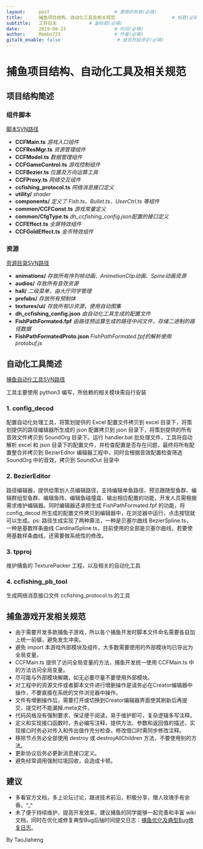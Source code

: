 ```yaml
---
layout:     post                        # 使用的布局(必填)
title:      捕鱼项目结构、自动化工具及相关规范                     # 标题(必填)
subtitle:   工作日志            # 副标题(必填)
date:       2019-08-23                  # 时间(必填)
author:     Mambo723                    # 作者(必填)
gitalk_enable: false                     # 是否开启评论(必填)
---
```

# 捕鱼项目结构、自动化工具及相关规范

## 项目结构简述

### 组件脚本

[脚本SVN路径](svn://192.168.1.242/app_client/branches/hotfix_dev/creatorMainProj/assets/scripts/games/ccfishing)

- **CCFMain.ts** *游戏入口组件*
- **CCFResMgr.ts** *资源管理组件*
- **CCFModel.ts** *数据管理组件*
- **CCFGameControl.ts** *游戏控制组件*
- **CCFBezier.ts** *位置及方向运算工具*
- **CCFProxy.ts** *网络交互组件*
- **ccfishing_protocol.ts** *网络消息接口定义*
- **utility/** *shader*
- **components/** *定义了 Fish.ts、Bullet.ts、UserCtrl.ts 等组件*
- **common/CCFConst.ts** *游戏常量定义*
- **common/CfgType.ts** *dh_ccfishing_config.json配置的接口定义*
- **CCFEffect.ts** *全屏特效组件*
- **CCFGoldEffect.ts** *金币特效组件*


### 资源
[资源目录SVN路径](svn://192.168.1.242/app_client/branches/hotfix_dev/creatorMainProj/assets/resources/games/ccfishing)
- **animations/** *存放所有序列帧动画、AnimetionClip动画、Spine动画资源*
- **audios/** *存放所有音效资源*
- **hall/** *二级菜单，由大厅同学管理*
- **prefabs/** *存放所有预制体*
- **textures/ui/** *存放所有UI资源，使用自动图集*
- **dh_ccfishing_config.json** *由自动化工具生成的配置文件*
- **FishPathFormated.fpf** *由路径预运算生成的路径中间文件，存储二进制的路径数据*
- **FishPathFormatedProto.json** *FishPathFormated.fpf的解析使用 protobuf.js*

## 自动化工具简述
[捕鱼自动化工具SVN路径](svn://192.168.1.242/app_client/branches/hotfix_dev/devTool/ccfishing_tool)

工具主要使用 python3 编写，所依赖的相关模块需自行安装
### 1. config_decod
配置自动化处理工具，将策划提供的 Excel 配置文件拷贝到 excel 目录下，将策划提供的路径编辑器所生成的 json 配置拷贝到 json 目录下，将策划提供的所有音效文件拷贝到 SoundOrg 目录下。运行 handler.bat 批处理文件，工具将自动解析 excel 和 json 目录下的配置文件，并检查配置是否存在问题，最终将所有配置整合并拷贝到 BezierEditor 编辑器工程中，同时会根据音效配置检查筛选 SoundOrg 中的音效，拷贝到 SoundOut 目录中
### 2. BezierEditor
路径编辑器，提供给策划人员编辑路径，支持编辑单鱼路径、预览跟随型鱼群、编辑群组型鱼群、编辑鱼阵、编辑鱼碰撞盒、输出相应配置的功能，开发人员需根据需求维护编辑器。同时编辑器还承担生成 FishPathFormated.fpf 的功能，将 config_decod 所生成的配置文件拷贝到编辑器中，在浏览器中运行，点击按钮就可以生成。ps: 路径生成实现了两种算法，一种是贝塞尔曲线 BezierSpline.ts，一种是基数样条曲线 CardinalSpline.ts，目前使用的全部是贝塞尔曲线，若要使用基数样条曲线，还需要做系统性的修改。
### 3. tpproj
维护捕鱼的 TexturePacker 工程，以及相关的自动化工具
### 4. ccfishing_pb_tool
生成网络消息接口文件 ccfishing_protocol.ts 的工具

## 捕鱼游戏开发相关规范
- 由于需要开发多款捕鱼子游戏，所以各个捕鱼开发时脚本文件命名需要各自加上统一前缀，避免发生冲突。
- 避免 import 本游戏外部模块及组件，大多数需要使用的外部模块均已导出为全局变量。
- CCFMain.ts 提供了访问全局变量的方法，捕鱼开发统一使用 CCFMain.ts 中的方法访问全局变量。
- 尽可能与外部模块解耦，如无必要尽量不要使用外部模块。
- 对工程中的资源文件或者脚本文件进行增删操作是请务必在Creator编辑器中操作，不要直接在系统的文件浏览器中操作。
- 文件有增删操作后，需要打开或切换到Creator编辑器界面使其刷新后再提交，提交时不能漏掉.meta文件。
- 代码风格没有强制要求，保证便于阅读，易于维护即可，复杂逻辑多写注释。
- 定义和实现接口函数时，务必编写注释，提供方法、参数和返回值的描述，实现接口时务必对传入和传出值作充分检查，修改借口时需同步修改注释。
- 移除节点务必全部使用 destroy 或 destroyAllChildren 方法，不要使用别的方法。
- 更新协议后务必更新消息接口定义。
- 避免经常调用强制垃圾回收，会造成卡顿。

## 建议
- 多看官方文档，多上论坛讨论，跟进技术前沿，积极分享，赠人玫瑰手有余香。^_^
- 未了便于持续维护，提高开发效率，建议捕鱼的同学能够一起完善和丰富 wiki 文档，同时在优化或修复典型Bug后抽时间提交日志：[捕鱼优化及典型Bug修复日志](捕鱼优化及典型Bug修复日志)。


By TaoJiaheng